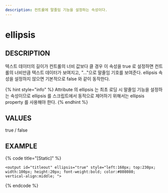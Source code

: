```yaml
---
description: 컨트롤에 말줄임 기능을 설정하는 속성이다.
---
```


# ellipsis

## DESCRIPTION

텍스트 데이터의 길이가 컨트롤의 너비 값보다 클 경우 이 속성을 true 로 설정하면 컨트롤의 너비만큼 텍스트 데이터가 보여지고, "..."으로 말줄임 기호를 보여준다. ellipsis 속성을 설정하지 않으면 기본적으로 false 와 같이 동작한다.

{% hint style="info" %}
Attribute 의 ellipsis 는 최초 로딩 시 말줄임 기능을 설정하는 속성이므로 ellipsis 를 스크립트에서 동적으로 제어하기 위해서는 ellipsis property 를 사용해야 한다.
{% endhint %}

## VALUES

true / false

## EXAMPLE

{% code title="\[Static\]" %}
```markup
<output id="titleout" ellipsis="true" style="left:160px; top:230px; 
width:100px; height:20px; font-weight:bold; color:#808080; 
vertical-align:middle; ">
```
{% endcode %}

